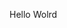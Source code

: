 Hello Wolrd























































































































































































































































































































